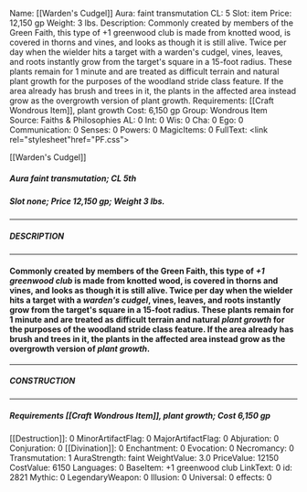 Name: [[Warden's Cudgel]]
Aura: faint transmutation
CL: 5
Slot: item
Price: 12,150 gp
Weight: 3 lbs.
Description: Commonly created by members of the Green Faith, this type of +1 greenwood club is made from knotted wood, is covered in thorns and vines, and looks as though it is still alive. Twice per day when the wielder hits a target with a warden's cudgel, vines, leaves, and roots instantly grow from the target's square in a 15-foot radius. These plants remain for 1 minute and are treated as difficult terrain and natural plant growth for the purposes of the woodland stride class feature. If the area already has brush and trees in it, the plants in the affected area instead grow as the overgrowth version of plant growth.
Requirements: [[Craft Wondrous Item]], plant growth
Cost: 6,150 gp
Group: Wondrous Item
Source: Faiths & Philosophies
AL: 0
Int: 0
Wis: 0
Cha: 0
Ego: 0
Communication: 0
Senses: 0
Powers: 0
MagicItems: 0
FullText: <link rel="stylesheet"href="PF.css"><div class="heading"><p class="alignleft">[[Warden's Cudgel]]</p><div style="clear: both;"></div></div><div><h5><b>Aura </b>faint transmutation; <b>CL </b>5th</h5><h5><b>Slot </b>none; <b>Price </b>12,150 gp; <b>Weight </b>3 lbs.</h5></div><hr/><div><h5><b>DESCRIPTION</b></h5></div><hr/><div><h4><p>Commonly created by members of the Green Faith, this type of <i>+1 greenwood club</i> is made from knotted wood, is covered in thorns and vines, and looks as though it is still alive. Twice per day when the wielder hits a target with a <i>warden's cudgel</i>, vines, leaves, and roots instantly grow from the target's square in a 15-foot radius. These plants remain for 1 minute and are treated as difficult terrain and natural <i>plant growth</i> for the purposes of the woodland stride class feature. If the area already has brush and trees in it, the plants in the affected area instead grow as the overgrowth version of <i>plant growth</i>.</p></h4></div><hr/><div><h5><b>CONSTRUCTION</b></h5></div><hr/><div><h5><b>Requirements </b>[[Craft Wondrous Item]], <i>plant growth</i>; <b>Cost </b>6,150 gp</h5></div>
[[Destruction]]: 0
MinorArtifactFlag: 0
MajorArtifactFlag: 0
Abjuration: 0
Conjuration: 0
[[Divination]]: 0
Enchantment: 0
Evocation: 0
Necromancy: 0
Transmutation: 1
AuraStrength: faint
WeightValue: 3.0
PriceValue: 12150
CostValue: 6150
Languages: 0
BaseItem: +1 greenwood club
LinkText: 0
id: 2821
Mythic: 0
LegendaryWeapon: 0
Illusion: 0
Universal: 0
effects: 0
